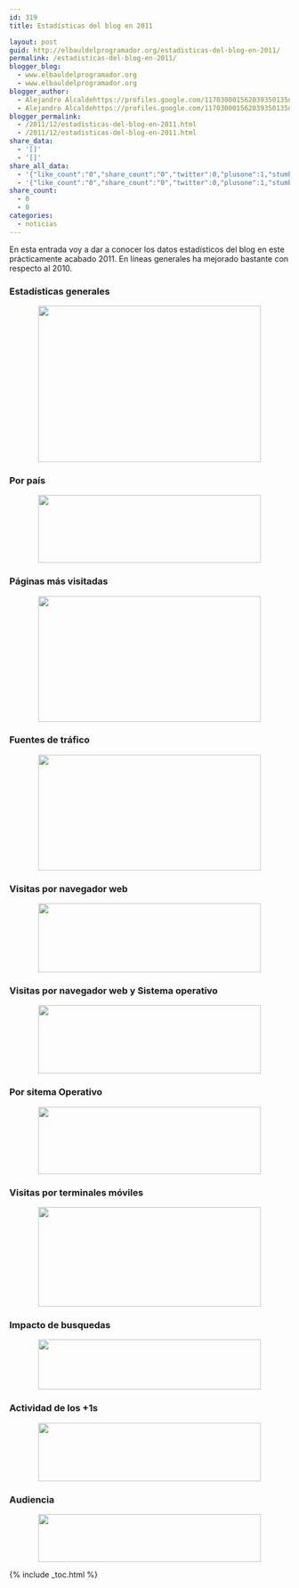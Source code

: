 ```yaml
---
id: 319
title: Estadísticas del blog en 2011

layout: post
guid: http://elbauldelprogramador.org/estadisticas-del-blog-en-2011/
permalink: /estadisticas-del-blog-en-2011/
blogger_blog:
  - www.elbauldelprogramador.org
  - www.elbauldelprogramador.org
blogger_author:
  - Alejandro Alcaldehttps://profiles.google.com/117030001562039350135noreply@blogger.com
  - Alejandro Alcaldehttps://profiles.google.com/117030001562039350135noreply@blogger.com
blogger_permalink:
  - /2011/12/estadisticas-del-blog-en-2011.html
  - /2011/12/estadisticas-del-blog-en-2011.html
share_data:
  - '[]'
  - '[]'
share_all_data:
  - '{"like_count":"0","share_count":"0","twitter":0,"plusone":1,"stumble":0,"pinit":0,"count":1,"time":1333551754}'
  - '{"like_count":"0","share_count":"0","twitter":0,"plusone":1,"stumble":0,"pinit":0,"count":1,"time":1333551754}'
share_count:
  - 0
  - 0
categories:
  - noticias
---
```

En esta entrada voy a dar a conocer los datos estadísticos del blog en este prácticamente acabado 2011. En líneas generales ha mejorado bastante con respecto al 2010.

### Estadísticas generales

<div class="separator" style="clear: both; text-align: center;">
  <a href="http://4.bp.blogspot.com/-EMdVRpJjx2w/TvuRkE82FhI/AAAAAAAACBA/tYkT8PSbBmo/s1600/Screenshot.png" imageanchor="1" style="margin-left:1em; margin-right:1em"><img border="0" height="281" width="400" src="http://4.bp.blogspot.com/-EMdVRpJjx2w/TvuRkE82FhI/AAAAAAAACBA/tYkT8PSbBmo/s400/Screenshot.png" /></a>
</div>

### Por país

<div class="separator" style="clear: both; text-align: center;">
  <a href="http://3.bp.blogspot.com/-2Ie-OUtriWc/TvuR1kyH4HI/AAAAAAAACBM/_Jr_XzGGWs0/s1600/Screenshot-1.png" imageanchor="1" style="margin-left:1em; margin-right:1em"><img border="0" height="122" width="400" src="http://3.bp.blogspot.com/-2Ie-OUtriWc/TvuR1kyH4HI/AAAAAAAACBM/_Jr_XzGGWs0/s400/Screenshot-1.png" /></a>
</div>

### Páginas más visitadas

<div class="separator" style="clear: both; text-align: center;">
  <a href="http://3.bp.blogspot.com/-5nYyXGYUbp0/TvuSJZEA2YI/AAAAAAAACBY/m5SA-Dy4Aeg/s1600/Screenshot-2.png" imageanchor="1" style="margin-left:1em; margin-right:1em"><img border="0" height="226" width="400" src="http://3.bp.blogspot.com/-5nYyXGYUbp0/TvuSJZEA2YI/AAAAAAAACBY/m5SA-Dy4Aeg/s400/Screenshot-2.png" /></a>
</div>

### Fuentes de tráfico

<div class="separator" style="clear: both; text-align: center;">
  <a href="http://4.bp.blogspot.com/-jNgLiS6mNVE/TvuSWiGw3LI/AAAAAAAACBk/7YF94gpdI3Y/s1600/Screenshot-3.png" imageanchor="1" style="margin-left:1em; margin-right:1em"><img border="0" height="208" width="400" src="http://4.bp.blogspot.com/-jNgLiS6mNVE/TvuSWiGw3LI/AAAAAAAACBk/7YF94gpdI3Y/s400/Screenshot-3.png" /></a>
</div>

### Visitas por navegador web

<div class="separator" style="clear: both; text-align: center;">
  <a href="http://1.bp.blogspot.com/-sLBq4c0Fiig/TvuSlXz2OaI/AAAAAAAACBw/weyxrwPqagU/s1600/Screenshot-5.png" imageanchor="1" style="margin-left:1em; margin-right:1em"><img border="0" height="124" width="400" src="http://1.bp.blogspot.com/-sLBq4c0Fiig/TvuSlXz2OaI/AAAAAAAACBw/weyxrwPqagU/s400/Screenshot-5.png" /></a>
</div>

### Visitas por navegador web y Sistema operativo

<div class="separator" style="clear: both; text-align: center;">
  <a href="http://1.bp.blogspot.com/-_NvVI1FYUtA/TvuSt2DQ7jI/AAAAAAAACB8/rKhLANAh7rU/s1600/Screenshot-7.png" imageanchor="1" style="margin-left:1em; margin-right:1em"><img border="0" height="123" width="400" src="http://1.bp.blogspot.com/-_NvVI1FYUtA/TvuSt2DQ7jI/AAAAAAAACB8/rKhLANAh7rU/s400/Screenshot-7.png" /></a>
</div>

### Por sitema Operativo

<div class="separator" style="clear: both; text-align: center;">
  <a href="http://4.bp.blogspot.com/-IZ14L0eSkEc/TvuS5CRyB2I/AAAAAAAACCI/fE-nd7o7ZvY/s1600/Screenshot-6.png" imageanchor="1" style="margin-left:1em; margin-right:1em"><img border="0" height="121" width="400" src="http://4.bp.blogspot.com/-IZ14L0eSkEc/TvuS5CRyB2I/AAAAAAAACCI/fE-nd7o7ZvY/s400/Screenshot-6.png" /></a>
</div>

### Visitas por terminales móviles

<div class="separator" style="clear: both; text-align: center;">
  <a href="http://4.bp.blogspot.com/-nXz2W9vrKSE/TvuTBJ8awPI/AAAAAAAACCU/QBiPctGrzko/s1600/Screenshot-4.png" imageanchor="1" style="margin-left:1em; margin-right:1em"><img border="0" height="179" width="400" src="http://4.bp.blogspot.com/-nXz2W9vrKSE/TvuTBJ8awPI/AAAAAAAACCU/QBiPctGrzko/s400/Screenshot-4.png" /></a>
</div>

### Impacto de busquedas

<div class="separator" style="clear: both; text-align: center;">
  <a href="http://1.bp.blogspot.com/-JrG2ihjTojA/TvxphZqdd2I/AAAAAAAACCk/_XWrpKNjRf8/s1600/Screenshot.png" imageanchor="1" style="margin-left:1em; margin-right:1em"><img border="0" height="90" width="400" src="http://1.bp.blogspot.com/-JrG2ihjTojA/TvxphZqdd2I/AAAAAAAACCk/_XWrpKNjRf8/s400/Screenshot.png" /></a>
</div>

### Actividad de los +1s

<div class="separator" style="clear: both; text-align: center;">
  <a href="http://1.bp.blogspot.com/-V7-XwQ2Djc8/TvxpmwKz7hI/AAAAAAAACCw/gzrh_mLTK3k/s1600/Screenshot-1.png" imageanchor="1" style="margin-left:1em; margin-right:1em"><img border="0" height="105" width="400" src="http://1.bp.blogspot.com/-V7-XwQ2Djc8/TvxpmwKz7hI/AAAAAAAACCw/gzrh_mLTK3k/s400/Screenshot-1.png" /></a>
</div>

### Audiencia

<div class="separator" style="clear: both; text-align: center;">
  <a href="http://1.bp.blogspot.com/-hjIQHHBnFlM/TvxpmxavjQI/AAAAAAAACC8/j6inzd3a6iI/s1600/Screenshot-2.png" imageanchor="1" style="margin-left:1em; margin-right:1em"><img border="0" height="86" width="400" src="http://1.bp.blogspot.com/-hjIQHHBnFlM/TvxpmxavjQI/AAAAAAAACC8/j6inzd3a6iI/s400/Screenshot-2.png" /></a>
</div>



{% include _toc.html %}
